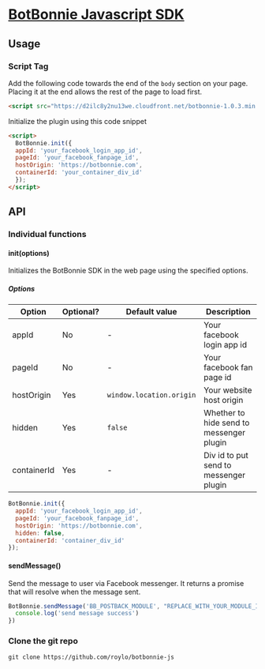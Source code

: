 # [BotBonnie Javascript SDK](https://botbonnie.com)

## Usage

### Script Tag

Add the following code towards the end of the `body` section on your page. Placing it at the end allows the rest of the page to load first.

```html
<script src="https://d2ilc8y2nu13we.cloudfront.net/botbonnie-1.0.3.min.js"></script>
```


Initialize the plugin using this code snippet

```html
<script>
  BotBonnie.init({
  appId: 'your_facebook_login_app_id',
  pageId: 'your_facebook_fanpage_id',
  hostOrigin: 'https://botbonnie.com',
  containerId: 'your_container_div_id'
  });
</script>
```

## API

### Individual functions

#### init(options)
Initializes the BotBonnie SDK in the web page using the specified options.

##### Options

| Option | Optional? | Default value | Description |
| --- | --- | --- | --- |
| appId | No | - | Your facebook login app id |
| pageId | No | - | Your facebook fan page id |
| hostOrigin | Yes | `window.location.origin` | Your website host origin |
| hidden | Yes | `false` | Whether to hide send to messenger plugin |
| containerId | Yes | - | Div id to put send to messenger plugin |

```javascript
BotBonnie.init({
  appId: 'your_facebook_login_app_id',
  pageId: 'your_facebook_fanpage_id',
  hostOrigin: 'https://botbonnie.com',
  hidden: false,
  containerId: 'container_div_id'
});

```


#### sendMessage()
Send the message to user via Facebook messenger. It returns a promise that will resolve when the message sent.

```javascript
BotBonnie.sendMessage('BB_POSTBACK_MODULE', "REPLACE_WITH_YOUR_MODULE_ID").then(function() {
  console.log('send message success')
})
```

### Clone the git repo
```
git clone https://github.com/roylo/botbonnie-js
```
